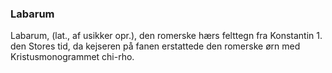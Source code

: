 ### Labarum


Labarum, (lat., af usikker opr.), den romerske hærs felttegn fra Konstantin 1. den Stores tid, da kejseren på fanen erstattede den romerske ørn med Kristusmonogrammet chi-rho.